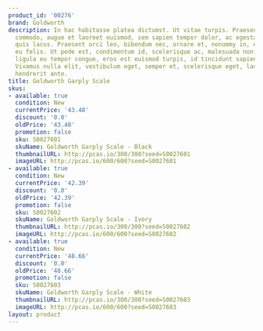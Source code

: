 ```yaml
---
product_id: '00276'
brand: Goldworth
description: In hac habitasse platea dictumst. Ut vitae turpis. Praesent ut quam.Vivamus
  commodo, augue et laoreet euismod, sem sapien tempor dolor, ac egestas sem ligula
  quis lacus. Praesent orci leo, bibendum nec, ornare et, nonummy in, elit. Curabitur
  eu felis. Ut pede est, condimentum id, scelerisque ac, malesuada non, quam. Ut ullamcorper,
  ligula eu tempor congue, eros est euismod turpis, id tincidunt sapien risus a quam.
  Vivamus nulla elit, vestibulum eget, semper et, scelerisque eget, lacus. Fusce porttitor
  hendrerit ante.
title: Goldworth Garply Scale
skus:
- available: true
  condition: New
  currentPrice: '43.48'
  discount: '0.0'
  oldPrice: '43.48'
  promotion: false
  sku: S0027601
  skuName: Goldworth Garply Scale - Black
  thumbnailURL: http://pcas.io/300/300?seed=S0027601
  imageURL: http://pcas.io/600/600?seed=S0027601
- available: true
  condition: New
  currentPrice: '42.39'
  discount: '0.0'
  oldPrice: '42.39'
  promotion: false
  sku: S0027602
  skuName: Goldworth Garply Scale - Ivory
  thumbnailURL: http://pcas.io/300/300?seed=S0027602
  imageURL: http://pcas.io/600/600?seed=S0027602
- available: true
  condition: New
  currentPrice: '48.66'
  discount: '0.0'
  oldPrice: '48.66'
  promotion: false
  sku: S0027603
  skuName: Goldworth Garply Scale - White
  thumbnailURL: http://pcas.io/300/300?seed=S0027603
  imageURL: http://pcas.io/600/600?seed=S0027603
layout: product
---
```

